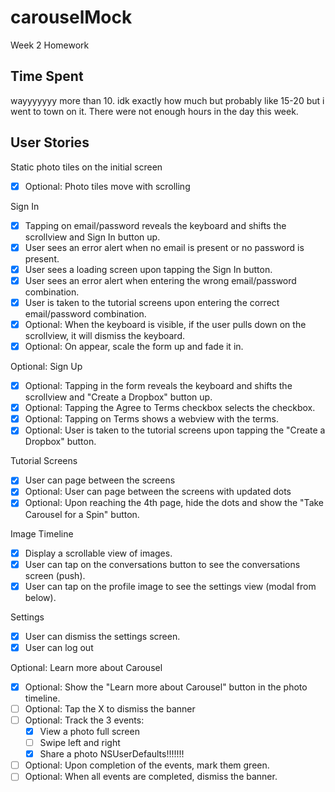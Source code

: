 carouselMock
============
Week 2 Homework



Time Spent
-
wayyyyyyy more than 10. idk exactly how much but probably like 15-20 but i went to town on it. There were not enough hours in the day this week. 


User Stories
-

Static photo tiles on the initial screen
  * [x] Optional: Photo tiles move with scrolling
  
Sign In
  * [x] Tapping on email/password reveals the keyboard and shifts the scrollview and Sign In button up.
  * [x] User sees an error alert when no email is present or no password is present.
  * [x] User sees a loading screen upon tapping the Sign In button.
  * [x] User sees an error alert when entering the wrong email/password combination.
  * [x] User is taken to the tutorial screens upon entering the correct email/password combination.
  * [x] Optional: When the keyboard is visible, if the user pulls down on the scrollview, it will dismiss the keyboard.
  * [x] Optional: On appear, scale the form up and fade it in.
  
Optional: Sign Up
  * [x] Optional: Tapping in the form reveals the keyboard and shifts the scrollview and "Create a Dropbox" button up.
  * [x] Optional: Tapping the Agree to Terms checkbox selects the checkbox.
  * [x] Optional: Tapping on Terms shows a webview with the terms.
  * [x] Optional: User is taken to the tutorial screens upon tapping the "Create a Dropbox" button.
  
Tutorial Screens
  * [x] User can page between the screens
  * [x] Optional: User can page between the screens with updated dots
  * [x] Optional: Upon reaching the 4th page, hide the dots and show the "Take Carousel for a Spin" button.
  
Image Timeline
  * [x] Display a scrollable view of images.
  * [x] User can tap on the conversations button to see the conversations screen (push).
  * [x] User can tap on the profile image to see the settings view (modal from below).
  
Settings
  * [x] User can dismiss the settings screen.
  * [x] User can log out
  
Optional: Learn more about Carousel
  * [x] Optional: Show the "Learn more about Carousel" button in the photo timeline.
  * [ ] Optional: Tap the X to dismiss the banner
  * [ ] Optional: Track the 3 events:
     * [x] View a photo full screen 
     * [ ] Swipe left and right
     * [x] Share a photo NSUserDefaults!!!!!!!
  * [ ] Optional: Upon completion of the events, mark them green.
  * [ ] Optional: When all events are completed, dismiss the banner.
